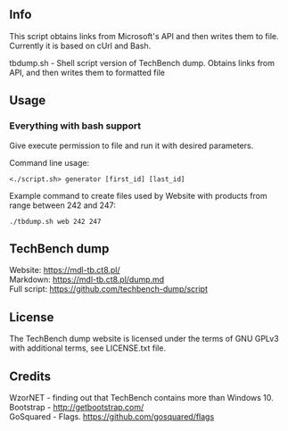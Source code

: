 Info
----
This script obtains links from Microsoft's API and then writes them to file.<br>
Currently it is based on cUrl and Bash.

tbdump.sh - Shell script version of TechBench dump. Obtains links from API, and then writes them to formatted file<br>

Usage
-----
### Everything with bash support
Give execute permission to file and run it with desired parameters.<br>

Command line usage:
```
<./script.sh> generator [first_id] [last_id]
```

Example command to create files used by Website with products from range between 242 and 247:
```
./tbdump.sh web 242 247
```

TechBench dump
--------------
Website: https://mdl-tb.ct8.pl/<br>
Markdown: https://mdl-tb.ct8.pl/dump.md<br>
Full script: https://github.com/techbench-dump/script

License
-------
The TechBench dump website is licensed under the terms of GNU GPLv3 with additional terms, see LICENSE.txt file.

Credits
-------
WzorNET - finding out that TechBench contains more than Windows 10.<br>
Bootstrap - http://getbootstrap.com/<br>
GoSquared - Flags. https://github.com/gosquared/flags

